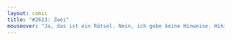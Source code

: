 ```yaml
---
layout: comic
title: "#2613: Zwei"
mouseover: "Ja, das ist ein Rätsel. Nein, ich gebe keine Hinweise. Hihi."
---
```

